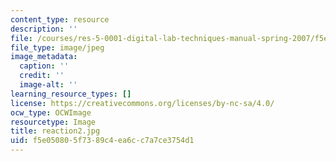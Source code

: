 ```yaml
---
content_type: resource
description: ''
file: /courses/res-5-0001-digital-lab-techniques-manual-spring-2007/f5e050805f7389c4ea6cc7a7ce3754d1_reaction2.jpg
file_type: image/jpeg
image_metadata:
  caption: ''
  credit: ''
  image-alt: ''
learning_resource_types: []
license: https://creativecommons.org/licenses/by-nc-sa/4.0/
ocw_type: OCWImage
resourcetype: Image
title: reaction2.jpg
uid: f5e05080-5f73-89c4-ea6c-c7a7ce3754d1
---
```


